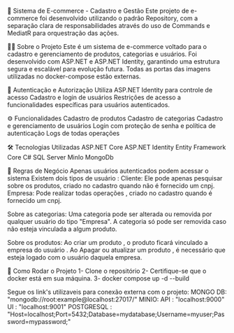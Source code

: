 🛒 Sistema de E-commerce - Cadastro e Gestão
Este projeto de e-commerce foi desenvolvido utilizando o padrão Repository, com a separação clara de responsabilidades através do uso de Commands e MediatR para orquestração das ações.

👨‍💻 Sobre o Projeto
Este é um sistema de e-commerce voltado para o cadastro e gerenciamento de produtos, categorias e usuários. Foi desenvolvido com ASP.NET e ASP.NET Identity, garantindo uma estrutura segura e escalável para evolução futura.
Todas as portas das imagens utilizadas no docker-compose estão externas.

🔐 Autenticação e Autorização
Utiliza ASP.NET Identity para controle de acesso
Cadastro e login de usuários
Restrições de acesso a funcionalidades específicas para usuários autenticados.

⚙️ Funcionalidades
Cadastro de produtos
Cadastro de categorias
Cadastro e gerenciamento de usuários
Login com proteção de senha e política de autenticação
Logs de todas operações

🛠️ Tecnologias Utilizadas
ASP.NET Core
ASP.NET Identity
Entity Framework Core
C#
SQL Server
MinIo
MongoDb

🧠 Regras de Negócio
Apenas usuários autenticados podem acessar o sistema
Existem dois tipos de usuário : 
  Cliente: Ele pode apenas pesquisar sobre os produtos, criado no cadastro quando não é fornecido um cnpj.
  Empresa: Pode realizar todas operações , criado no cadastro quando é fornecido um cnpj.

Sobre as categorias:
  Uma categoria pode ser alterada ou removida por qualquer usuário do tipo "Empresa".
  A categoria só pode ser removida caso não esteja vinculada a algum produto.

Sobre os produtos:
  Ao criar um produto , o produto ficará vinculado a empresa do usuário .
  Ao Apagar ou atualizar um produto , é necessário que esteja logado com o usuário daquela empresa.

🚀 Como Rodar o Projeto
1- Clone o repositório
2- Certifique-se que o docker está em sua máquina.
3- docker compose up -d --build

Segue os link's utilizaveis para conexão externa com o projeto:
MONGO DB: "mongodb://root:example@localhost:27017/"
MINIO:
  API : "localhost:9000"
  UI :  "localhost:9001"
POSTGRESQL : "Host=localhost;Port=5432;Database=mydatabase;Username=myuser;Password=mypassword;"
  
  
